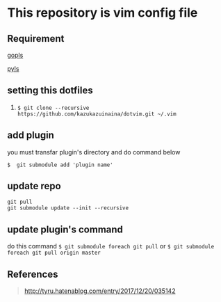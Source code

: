 # This repository is vim config file

## Requirement

[gopls](https://github.com/golang/go/wiki/gopls)

[pyls](https://github.com/palantir/python-language-server)

## setting this dotfiles

1. 
    ```
    $ git clone --recursive https://github.com/kazukazuinaina/dotvim.git ~/.vim
    ```

## add plugin

you must transfar plugin's directory and do command below

```
$  git submodule add 'plugin name'
```

## update repo
```
git pull
git submodule update --init --recursive
```

## update plugin's command

do this command
    ```
    $ git submodule foreach git pull
    ```
or
    ```
    $ git submodule foreach git pull origin master
    ```

## References

> http://tyru.hatenablog.com/entry/2017/12/20/035142
